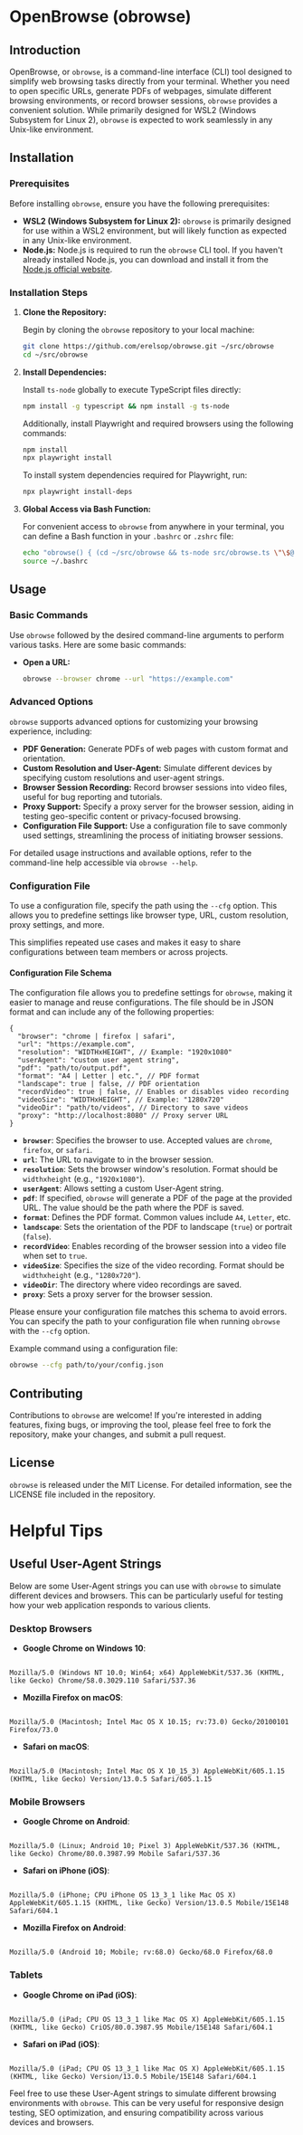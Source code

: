 # OpenBrowse (obrowse)

## Introduction

OpenBrowse, or `obrowse`, is a command-line interface (CLI) tool designed to simplify web browsing tasks directly from your terminal. Whether you need to open specific URLs, generate PDFs of webpages, simulate different browsing environments, or record browser sessions, `obrowse` provides a convenient solution. While primarily designed for WSL2 (Windows Subsystem for Linux 2), `obrowse` is expected to work seamlessly in any Unix-like environment.

## Installation

### Prerequisites

Before installing `obrowse`, ensure you have the following prerequisites:

- **WSL2 (Windows Subsystem for Linux 2):** `obrowse` is primarily designed for use within a WSL2 environment, but will likely function as expected in any Unix-like environment.
- **Node.js:** Node.js is required to run the `obrowse` CLI tool. If you haven't already installed Node.js, you can download and install it from the [Node.js official website](https://nodejs.org/).

### Installation Steps

1. **Clone the Repository:**

   Begin by cloning the `obrowse` repository to your local machine:

   ```bash
   git clone https://github.com/erelsop/obrowse.git ~/src/obrowse
   cd ~/src/obrowse
   ```

2. **Install Dependencies:**

   Install `ts-node` globally to execute TypeScript files directly:

   ```bash
   npm install -g typescript && npm install -g ts-node
   ```

   Additionally, install Playwright and required browsers using the following commands:

   ```bash
   npm install
   npx playwright install
   ```

   To install system dependencies required for Playwright, run:

   ```bash
   npx playwright install-deps
   ```

3. **Global Access via Bash Function:**

   For convenient access to `obrowse` from anywhere in your terminal, you can define a Bash function in your `.bashrc` or `.zshrc` file:

   ```bash
   echo "obrowse() { (cd ~/src/obrowse && ts-node src/obrowse.ts \"\$@\") }" >> ~/.bashrc
   source ~/.bashrc
   ```

## Usage

### Basic Commands

Use `obrowse` followed by the desired command-line arguments to perform various tasks. Here are some basic commands:

- **Open a URL:**

  ```bash
  obrowse --browser chrome --url "https://example.com"
  ```

### Advanced Options

`obrowse` supports advanced options for customizing your browsing experience, including:

- **PDF Generation:** Generate PDFs of web pages with custom format and orientation.
- **Custom Resolution and User-Agent:** Simulate different devices by specifying custom resolutions and user-agent strings.
- **Browser Session Recording:** Record browser sessions into video files, useful for bug reporting and tutorials.
- **Proxy Support:** Specify a proxy server for the browser session, aiding in testing geo-specific content or privacy-focused browsing.
- **Configuration File Support:** Use a configuration file to save commonly used settings, streamlining the process of initiating browser sessions.

For detailed usage instructions and available options, refer to the command-line help accessible via `obrowse --help`.

### Configuration File

To use a configuration file, specify the path using the `--cfg` option. This allows you to predefine settings like browser type, URL, custom resolution, proxy settings, and more.

This simplifies repeated use cases and makes it easy to share configurations between team members or across projects.

#### Configuration File Schema

The configuration file allows you to predefine settings for `obrowse`, making it easier to manage and reuse configurations. The file should be in JSON format and can include any of the following properties:

```plaintext
{
  "browser": "chrome | firefox | safari",
  "url": "https://example.com",
  "resolution": "WIDTHxHEIGHT", // Example: "1920x1080"
  "userAgent": "custom user agent string",
  "pdf": "path/to/output.pdf",
  "format": "A4 | Letter | etc.", // PDF format
  "landscape": true | false, // PDF orientation
  "recordVideo": true | false, // Enables or disables video recording
  "videoSize": "WIDTHxHEIGHT", // Example: "1280x720"
  "videoDir": "path/to/videos", // Directory to save videos
  "proxy": "http://localhost:8080" // Proxy server URL
}
```

- **`browser`**: Specifies the browser to use. Accepted values are `chrome`, `firefox`, or `safari`.
- **`url`**: The URL to navigate to in the browser session.
- **`resolution`**: Sets the browser window's resolution. Format should be `widthxheight` (e.g., `"1920x1080"`).
- **`userAgent`**: Allows setting a custom User-Agent string.
- **`pdf`**: If specified, `obrowse` will generate a PDF of the page at the provided URL. The value should be the path where the PDF is saved.
- **`format`**: Defines the PDF format. Common values include `A4`, `Letter`, etc.
- **`landscape`**: Sets the orientation of the PDF to landscape (`true`) or portrait (`false`).
- **`recordVideo`**: Enables recording of the browser session into a video file when set to `true`.
- **`videoSize`**: Specifies the size of the video recording. Format should be `widthxheight` (e.g., `"1280x720"`).
- **`videoDir`**: The directory where video recordings are saved.
- **`proxy`**: Sets a proxy server for the browser session.

Please ensure your configuration file matches this schema to avoid errors. You can specify the path to your configuration file when running `obrowse` with the `--cfg` option.

Example command using a configuration file:

```bash
obrowse --cfg path/to/your/config.json
```


## Contributing

Contributions to `obrowse` are welcome! If you're interested in adding features, fixing bugs, or improving the tool, please feel free to fork the repository, make your changes, and submit a pull request.

## License

`obrowse` is released under the MIT License. For detailed information, see the LICENSE file included in the repository.

# Helpful Tips

## Useful User-Agent Strings

Below are some User-Agent strings you can use with `obrowse` to simulate different devices and browsers. This can be particularly useful for testing how your web application responds to various clients.

### Desktop Browsers

- **Google Chrome on Windows 10**:

```

Mozilla/5.0 (Windows NT 10.0; Win64; x64) AppleWebKit/537.36 (KHTML, like Gecko) Chrome/58.0.3029.110 Safari/537.36

```

- **Mozilla Firefox on macOS**:

```

Mozilla/5.0 (Macintosh; Intel Mac OS X 10.15; rv:73.0) Gecko/20100101 Firefox/73.0

```

- **Safari on macOS**:
```

Mozilla/5.0 (Macintosh; Intel Mac OS X 10_15_3) AppleWebKit/605.1.15 (KHTML, like Gecko) Version/13.0.5 Safari/605.1.15

```

### Mobile Browsers

- **Google Chrome on Android**:

```

Mozilla/5.0 (Linux; Android 10; Pixel 3) AppleWebKit/537.36 (KHTML, like Gecko) Chrome/80.0.3987.99 Mobile Safari/537.36

```

- **Safari on iPhone (iOS)**:

```

Mozilla/5.0 (iPhone; CPU iPhone OS 13_3_1 like Mac OS X) AppleWebKit/605.1.15 (KHTML, like Gecko) Version/13.0.5 Mobile/15E148 Safari/604.1

```

- **Mozilla Firefox on Android**:
```

Mozilla/5.0 (Android 10; Mobile; rv:68.0) Gecko/68.0 Firefox/68.0

```

### Tablets

- **Google Chrome on iPad (iOS)**:

```

Mozilla/5.0 (iPad; CPU OS 13_3_1 like Mac OS X) AppleWebKit/605.1.15 (KHTML, like Gecko) CriOS/80.0.3987.95 Mobile/15E148 Safari/604.1

```

- **Safari on iPad (iOS)**:
```

Mozilla/5.0 (iPad; CPU OS 13_3_1 like Mac OS X) AppleWebKit/605.1.15 (KHTML, like Gecko) Version/13.0.5 Mobile/15E148 Safari/604.1

```

Feel free to use these User-Agent strings to simulate different browsing environments with `obrowse`. This can be very useful for responsive design testing, SEO optimization, and ensuring compatibility across various devices and browsers.
